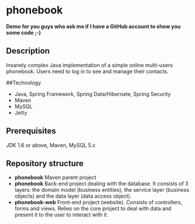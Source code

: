 phonebook
=========
**Demo for you guys who ask me if I have a GitHub account to show you some code ;-)**

## Description
Insanely complex Java implementation of a simple online multi-users phonebook.
Users need to log in to see and manage their contacts.

##Technology
* Java, Spring Framework, Spring Data/Hibernate, Spring Security
* Maven
* MySQL
* Jetty

## Prerequisites
JDK 1.6 or above, Maven, MySQL 5.x

## Repository structure
* **phonebook** Maven parent project
* **phonebook** Back-end project dealing with the database. It consists of 3 layers: the domain model (business entities), the service layer (business objects) and the data layer (data access object).
* **phonebook-web** Front-end project (website). Consists of controllers, forms and views. Relies on the core project to deal with data and present it to the user to interact with it.